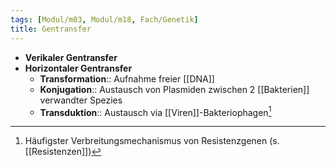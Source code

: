 ```yaml
---
tags: [Modul/m03, Modul/m18, Fach/Genetik]
title: Gentransfer
---
```

- **Verikaler Gentransfer**
- **Horizontaler Gentransfer**
	- **Transformation**:: Aufnahme freier [[DNA]]
	- **Konjugation**:: Austausch von Plasmiden zwischen 2 [[Bakterien]] verwandter Spezies
	- **Transduktion**:: Austausch via [[Viren]]-Bakteriophagen[^1]

[^1]: Häufigster Verbreitungsmechanismus von Resistenzgenen (s. [[Resistenzen]])